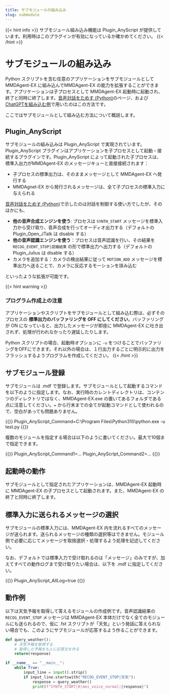 ```yaml
---
title: サブモジュールの組み込み
slug: submodule
---
```

{{< hint info >}}
サブモジュール組み込み機能は Plugin_AnyScript が提供しています。利用時はこのプラグインが有効になっているか確かめてください。
{{< /hint >}}

# サブモジュールの組み込み

Python スクリプトを含む任意のアプリケーションをサブモジュールとして MMDAgent-EX に組み込んでMMDAgent-EX の能力を拡張することができます。アプリケーションは子プロセスとして MMDAgent-EX 起動時に起動され、終了と同時に終了します。[音声対話をためす (Python)](../dialog-test-python)のページ、および[ChatGPTを組み込む例](../dialog-test-chatgpt)で用いたのはこの方法です。

ここではサブモジュールとして組み込む方法について概説します。

## Plugin_AnyScript

サブモジュールの組み込みは Plugin_AnyScript で実現されています。
Plugin_AnyScript プラグインはアプリケーションを子プロセスとして起動・接続するプラグインです。Plugin_AnyScript によって起動された子プロセスは、標準入出力がMMDAgent-EX のメッセージキューと直接接続されます：

- 子プロセスの標準出力は、そのままメッセージとして MMDAgent-EX へ発行する
- MMDAgnet-EX から発行されるメッセージは、全て子プロセスの標準入力に与えられる

[音声対話をためす (Python)](../dialog-test-python)で示したのは対話を制御する使い方でしたが、そのほかにも、

- **他の音声合成エンジンを使う**: プロセスは `SYNTH_START` メッセージを標準入力から受け取り、音声合成を行ってオーディオ出力する（デフォルトの Plugin_Open_JTalk は disable する）
- **他の音声認識エンジンを使う**：プロセスは音声認識を行い、その結果を `RECOG_EVENT_STOP|認識結果` の形で標準出力へ出力する（デフォルトの Plugin_Julius は disable する）
- カメラを追加する：カメラの検出結果に従って `MOTION_ADD` メッセージを標準出力へ送ることで、カメラに反応するモーションを挟み込む

といったような拡張が可能です。

{{< hint warning >}}
### プログラム作成上の注意

アプリケーションやスクリプトをサブモジュールとして組み込む際は、必ずそのプロセスの **標準出力のバッファリングを OFF にしてください**。バッファリングが ON になっていると、出力したメッセージが即座に MMDAgent-EX に吐き出されず、処理が行われなかったり遅延したりします。

Python スクリプトの場合、起動時オプションに `-u` をつけることでバッファリングをOFFにできます。それ以外の場合は、１行出力するごとに明示的に出力をフラッシュするようプログラムを作成してください。
{{< /hint >}}

## サブモジュール登録

サブモジュールは .mdf で登録します。サブモジュールとして起動するコマンドを以下のように指定します。なお、実行時のカレントディレクトリは、コンテンツのディレクトリではなく、MMDAgent-EX.exe の置いてあるフォルダである点に注意してください。`=` から行末までの全てが起動コマンドとして使われるので、空白があっても問題ありません。

{{<mdf>}}
Plugin_AnyScript_Command=C:\Program Files\Python310\python.exe -u test.py
{{</mdf>}}

複数のモジュールを指定する場合は以下のように書いてください。最大で10個まで指定できます。

{{<mdf>}}
Plugin_AnyScript_Command1=...
Plugin_AnyScript_Command2=...
{{</mdf>}}

## 起動時の動作

サブモジュールとして指定されたアプリケーションは、MMDAgent-EX 起動時に MMDAgent-EX の子プロセスとして起動されます。また、MMDAgent-EX の終了と同時に終了します。

## 標準入力に送られるメッセージの選択

サブモジュールの標準入力には、MMDAgent-EX 内を流れるすべてのメッセージが送られます。送られるメッセージの種類の選択等はできません。モジュール側で必要に応じてメッセージを取捨選択・処理するよう処理を記述してください。

なお、デフォルトでは標準入力で受け取れるのは「メッセージ」のみですが、加えてすべての動作ログまで受け取りたい場合は、以下を .mdf に指定してください。

{{<mdf>}}
Plugin_AnyScript_AllLog=true
{{</mdf>}}

## 動作例

以下は天気予報を取得して答えるモジュールの作成例です。音声認識結果の `RECOG_EVENT_STOP` メッセージは MMDAgent-EX 本体だけでなく全てのモジュールにも送られるので、仮に .fst スクリプトが「天気」という発話に答えられない場合でも、このようにサブモジュールが応答するよう作ることができます。

```python
def query_weather():
    # 天気予報を取得する
    # 取得した予報をもとに応答文を作る
    return(response)

if __name__ == "__main__":
    while True:
        input_line = input().strip()
        if input_line.startswith("RECOG_EVENT_STOP|天気"):
            response = query_weather()
            print(f"SYNTH_START|0|mei_voice_normal|{response}")
```
